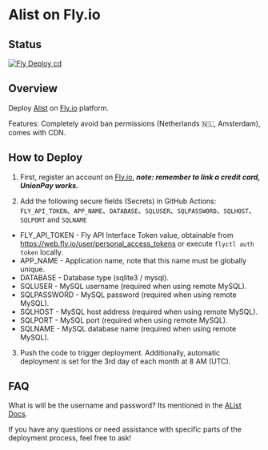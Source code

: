 # Alist on Fly.io
## Status
[![Fly Deploy cd](https://github.com/Cantue35/alist-flyio/actions/workflows/main.yml/badge.svg)](https://github.com/Cantue35/alist-flyio/actions/workflows/main.yml)
## Overview
Deploy [Alist](https://github.com/Xhofe/alist) on [Fly.io](https://fly.io) platform.

Features: Completely avoid ban permissions (Netherlands 🇳🇱, Amsterdam), comes with CDN.

## How to Deploy
1. First, register an account on [Fly.io](https://fly.io/), ***note: remember to link a credit card, UnionPay works.***

   
2. Add the following secure fields (Secrets) in GitHub Actions: `FLY_API_TOKEN`、`APP_NAME`、`DATABASE`、`SQLUSER`、`SQLPASSWORD`、`SQLHOST`、`SQLPORT` and `SQLNAME`
* FLY_API_TOKEN - Fly API Interface Token value, obtainable from <https://web.fly.io/user/personal_access_tokens> or execute `flyctl auth token` locally.
* APP_NAME - Application name, note that this name must be globally unique.
* DATABASE - Database type (sqlite3 / mysql).
* SQLUSER - MySQL username (required when using remote MySQL).
* SQLPASSWORD - MySQL password (required when using remote MySQL).
* SQLHOST - MySQL host address (required when using remote MySQL).
* SQLPORT - MySQL port (required when using remote MySQL).
* SQLNAME - MySQL database name (required when using remote MySQL).
3. Push the code to trigger deployment. Additionally, automatic deployment is set for the 3rd day of each month at 8 AM (UTC).

   
## FAQ
What is will be the username and password?
Its mentioned in the [AList Docs](https://alist.nn.ci/guide/install).

If you have any questions or need assistance with specific parts of the deployment process, feel free to ask!
